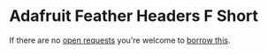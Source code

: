 # Adafruit Feather Headers F Short
If there are no [open requests](../../../../issues?q=is%3Aissue+is%3Aopen+%22Adafruit+Feather+Headers+F+Short%22+in%3Atitle) you're welcome to [borrow this](../../../../issues/new?title=Borrow+request+for+Adafruit+Feather+Headers+F+Short&body=1+piece+of+%5Bthis%5D%28..%2Fblob%2Fmain%2F.%2FParts%2FHeaders%2FAdafruit_Feather_Headers_F_Short.md%29+for+~2+weeks.).